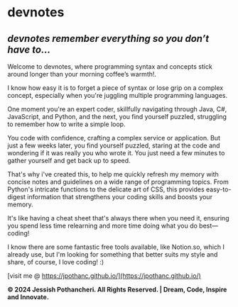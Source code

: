 # devnotes

## _devnotes remember everything so you don’t have to..._

Welcome to devnotes, where programming syntax and concepts stick around longer than your morning coffee’s warmth!.

I know how easy it is to forget a piece of syntax or lose grip on a complex concept, especially when you're juggling multiple programming languages.

One moment you're an expert coder, skillfully navigating through Java, C#, JavaScript, and Python, and the next, you find yourself puzzled, struggling to remember how to write a simple loop.

You code with confidence, crafting a complex service or application. But just a few weeks later, you find yourself puzzled, staring at the code and wondering if it was really you who wrote it. You just need a few minutes to gather yourself and get back up to speed.

That's why i've created this, to help me quickly refresh my memory with concise notes and guidelines on a wide range of programming topics. From Python's intricate functions to the delicate art of CSS, this provides easy-to-digest information that strengthens your coding skills and boosts your memory.

It's like having a cheat sheet that's always there when you need it, ensuring you spend less time relearning and more time doing what you do best—coding!

I know there are some fantastic free tools available, like Notion.so, which I already use, but I'm looking for something that better suits my style and share, of course, I love coding! :)

[visit me @ https://jpothanc.github.io/](https://jpothanc.github.io/)

**© 2024 Jessish Pothancheri. All Rights Reserved. | Dream, Code, Inspire and Innovate.**
